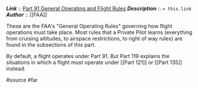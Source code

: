 ***Link***      :: [Part 91 General Operating and Flight Rules](https://www.ecfr.gov/current/title-14/chapter-I/subchapter-F/part-91?toc=1)
***Description***      :: `= this.link`
***Author*** :: [[FAA]]

These are the FAA's "General Operating Rules" governing how flight operations must take place. Most rules that a Private Pilot learns (everything from cruising altitudes, to airspace restrictions, to right of way rules) are found in the subsections of this part.

By default, a flight operates under Part 91.  But Part 119 explains the situations in which a flight must operate under [[Part 121]] or [[Part 135]] instead.

#source #far